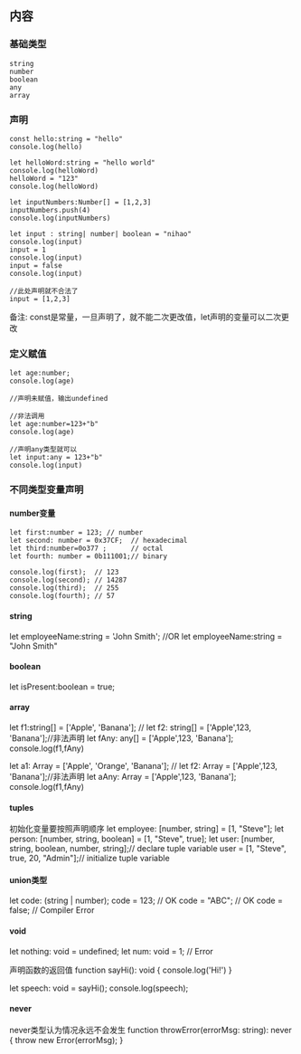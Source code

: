 ## 内容

### 基础类型
```
string
number
boolean
any
array
```

### 声明
```
const hello:string = "hello"
console.log(hello)

let helloWord:string = "hello world"
console.log(helloWord)
helloWord = "123"
console.log(helloWord)

let inputNumbers:Number[] = [1,2,3]
inputNumbers.push(4)
console.log(inputNumbers)

let input : string| number| boolean = "nihao"
console.log(input)
input = 1
console.log(input)
input = false
console.log(input)

//此处声明就不合法了
input = [1,2,3]
```
备注: const是常量，一旦声明了，就不能二次更改值，let声明的变量可以二次更改

### 定义赋值
```
let age:number;
console.log(age)

//声明未赋值，输出undefined

//非法调用
let age:number=123+"b"
console.log(age)

//声明any类型就可以
let input:any = 123+"b"
console.log(input)
```

### 不同类型变量声明

#### number变量
```
let first:number = 123; // number 
let second: number = 0x37CF;  // hexadecimal
let third:number=0o377 ;      // octal
let fourth: number = 0b111001;// binary  

console.log(first);  // 123 
console.log(second); // 14287
console.log(third);  // 255
console.log(fourth); // 57 
```
#### string
let employeeName:string = 'John Smith'; 
//OR
let employeeName:string = "John Smith"

#### boolean
let isPresent:boolean = true;

#### array
let f1:string[] = ['Apple', 'Banana'];
// let f2: string[] = ['Apple',123, 'Banana'];//非法声明
let fAny: any[] = ['Apple',123, 'Banana'];
console.log(f1,fAny)

let a1: Array<string> = ['Apple', 'Orange', 'Banana'];
// let f2: Array<string> = ['Apple',123, 'Banana'];//非法声明
let aAny: Array<any> = ['Apple',123, 'Banana'];
console.log(f1,fAny)

#### tuples
初始化变量要按照声明顺序
let employee: [number, string] = [1, "Steve"];
let person: [number, string, boolean] = [1, "Steve", true];
let user: [number, string, boolean, number, string];// declare tuple variable
user = [1, "Steve", true, 20, "Admin"];// initialize tuple variable

#### union类型
let code: (string | number);
code = 123;   // OK
code = "ABC"; // OK
code = false; // Compiler Error

#### void
let nothing: void = undefined;
let num: void = 1; // Error

声明函数的返回值
function sayHi(): void { 
    console.log('Hi!')
} 

let speech: void = sayHi(); 
console.log(speech);

#### never
never类型认为情况永远不会发生
function throwError(errorMsg: string): never { 
            throw new Error(errorMsg); 
}


